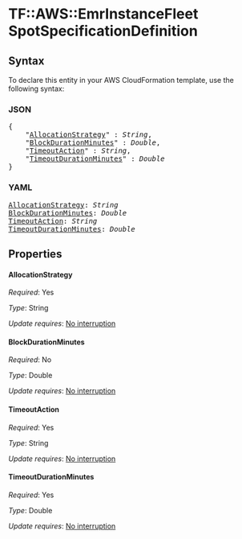 # TF::AWS::EmrInstanceFleet SpotSpecificationDefinition

## Syntax

To declare this entity in your AWS CloudFormation template, use the following syntax:

### JSON

<pre>
{
    "<a href="#allocationstrategy" title="AllocationStrategy">AllocationStrategy</a>" : <i>String</i>,
    "<a href="#blockdurationminutes" title="BlockDurationMinutes">BlockDurationMinutes</a>" : <i>Double</i>,
    "<a href="#timeoutaction" title="TimeoutAction">TimeoutAction</a>" : <i>String</i>,
    "<a href="#timeoutdurationminutes" title="TimeoutDurationMinutes">TimeoutDurationMinutes</a>" : <i>Double</i>
}
</pre>

### YAML

<pre>
<a href="#allocationstrategy" title="AllocationStrategy">AllocationStrategy</a>: <i>String</i>
<a href="#blockdurationminutes" title="BlockDurationMinutes">BlockDurationMinutes</a>: <i>Double</i>
<a href="#timeoutaction" title="TimeoutAction">TimeoutAction</a>: <i>String</i>
<a href="#timeoutdurationminutes" title="TimeoutDurationMinutes">TimeoutDurationMinutes</a>: <i>Double</i>
</pre>

## Properties

#### AllocationStrategy

_Required_: Yes

_Type_: String

_Update requires_: [No interruption](https://docs.aws.amazon.com/AWSCloudFormation/latest/UserGuide/using-cfn-updating-stacks-update-behaviors.html#update-no-interrupt)

#### BlockDurationMinutes

_Required_: No

_Type_: Double

_Update requires_: [No interruption](https://docs.aws.amazon.com/AWSCloudFormation/latest/UserGuide/using-cfn-updating-stacks-update-behaviors.html#update-no-interrupt)

#### TimeoutAction

_Required_: Yes

_Type_: String

_Update requires_: [No interruption](https://docs.aws.amazon.com/AWSCloudFormation/latest/UserGuide/using-cfn-updating-stacks-update-behaviors.html#update-no-interrupt)

#### TimeoutDurationMinutes

_Required_: Yes

_Type_: Double

_Update requires_: [No interruption](https://docs.aws.amazon.com/AWSCloudFormation/latest/UserGuide/using-cfn-updating-stacks-update-behaviors.html#update-no-interrupt)

